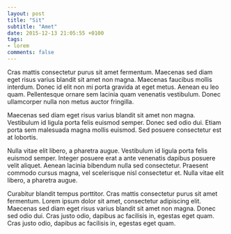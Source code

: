 ```yaml
---
layout: post
title: "Sit"
subtitle: "Amet"
date: 2015-12-13 21:05:55 +0100
tags:
- lorem
comments: false
---
```

Cras mattis consectetur purus sit amet fermentum. Maecenas sed diam eget risus varius blandit sit amet non magna. Maecenas faucibus mollis interdum. Donec id elit non mi porta gravida at eget metus. Aenean eu leo quam. Pellentesque ornare sem lacinia quam venenatis vestibulum. Donec ullamcorper nulla non metus auctor fringilla.
<!--more-->
Maecenas sed diam eget risus varius blandit sit amet non magna. Vestibulum id ligula porta felis euismod semper. Donec sed odio dui. Etiam porta sem malesuada magna mollis euismod. Sed posuere consectetur est at lobortis.

Nulla vitae elit libero, a pharetra augue. Vestibulum id ligula porta felis euismod semper. Integer posuere erat a ante venenatis dapibus posuere velit aliquet. Aenean lacinia bibendum nulla sed consectetur. Praesent commodo cursus magna, vel scelerisque nisl consectetur et. Nulla vitae elit libero, a pharetra augue.

Curabitur blandit tempus porttitor. Cras mattis consectetur purus sit amet fermentum. Lorem ipsum dolor sit amet, consectetur adipiscing elit. Maecenas sed diam eget risus varius blandit sit amet non magna. Donec sed odio dui. Cras justo odio, dapibus ac facilisis in, egestas eget quam. Cras justo odio, dapibus ac facilisis in, egestas eget quam.

